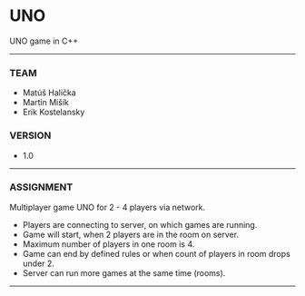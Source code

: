 # UNO
UNO game in C++

----------------------------------------------------------------------------------------------------------------------------------
### TEAM 
- Matúš Halička
- Martin Mišík
- Erik Kostelansky

### VERSION
- 1.0

----------------------------------------------------------------------------------------------------------------------------------
### ASSIGNMENT
Multiplayer game UNO for 2 - 4 players via network.
- Players are connecting to server, on which games are running.
- Game will start, when 2 players are in the room on server.
- Maximum number of players in one room is 4.
- Game can end by defined rules or when count of players in room drops under 2.
- Server can run more games at the same time (rooms).

----------------------------------------------------------------------------------------------------------------------------------
